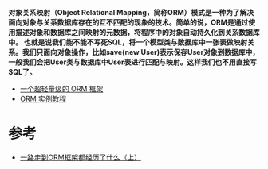 **对象关系映射（Object Relational Mapping，简称ORM）模式是一种为了解决面向对象与关系数据库存在的互不匹配的现象的技术。简单的说，ORM是通过使用描述对象和数据库之间映射的元数据，将程序中的对象自动持久化到关系数据库中。
也就是说我们能不能不写死SQL，将一个模型类与数据库中一张表做映射关系。我们只面向对象操作，比如save(new User)表示保存User对象到数据库中，一般我们会把User类与数据库中User表进行匹配与映射。这样我们也不用直接写SQL了。**




* [一个超轻量级的 ORM 框架](https://blog.csdn.net/rdhj5566/article/details/52852726)
* [ORM 实例教程](http://www.ruanyifeng.com/blog/2019/02/orm-tutorial.html)




# 参考
* [一路走到ORM框架都经历了什么（上）](https://developer.aliyun.com/article/1244756)
